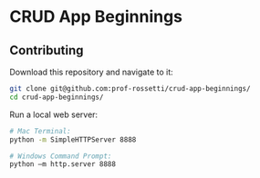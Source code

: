 # CRUD App Beginnings

## Contributing

Download this repository and navigate to it:

```` sh
git clone git@github.com:prof-rossetti/crud-app-beginnings/
cd crud-app-beginnings/
````

Run a local web server:

```` sh
# Mac Terminal:
python -m SimpleHTTPServer 8888

# Windows Command Prompt:
python –m http.server 8888
````
